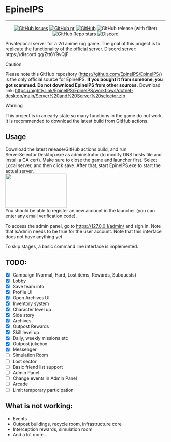 # EpinelPS

---

<div align="center">

[![GitHub issues](https://img.shields.io/github/issues/MishaProductions/nikke-server?style=flat-square)](https://github.com/MishaProductions/nikke-server/issues)
[![GitHub pr](https://img.shields.io/github/issues-pr/MishaProductions/nikke-server?style=flat-square)](https://github.com/MishaProductions/nikke-server/pulls)
[![GitHub](https://img.shields.io/github/license/MishaProductions/nikke-server?style=flat-square)](https://github.com/MishaProductions/nikke-server/blob/main/LICENSE)
![GitHub release (with filter)](https://img.shields.io/github/downloads-pre/MishaProductions/nikke-server/latest/total?style=flat-square)
![GitHub Repo stars](https://img.shields.io/github/stars/MishaProductions/nikke-server?style=flat-square)
[![Discord](https://img.shields.io/discord/1261717212448952450?style=flat-square)](https://discord.gg/Ztt6Y9vQjF)

</div>
Private/local server for a 2d anime rpg game. The goal of this project is to replicate the functionality of the official server. Discord server: https://discord.gg/Ztt6Y9vQjF

> [!CAUTION]
> Please note this GitHub repository (https://github.com/EpinelPS/EpinelPS/) is the only official source for EpinelPS. **If you bought it from someone, you got scammed. Do not download EpinelPS from other sources.** Download link: https://nightly.link/EpinelPS/EpinelPS/workflows/dotnet-desktop/main/Server%20and%20Server%20selector.zip

> [!WARNING]
> This project is in an early state so many functions in the game do not work. It is recommended to download the latest build from GitHub actions.

## Usage
Download the latest release/GitHub actions build, and run ServerSelector.Desktop.exe as administrator (to modify DNS hosts file and install a CA cert). Make sure to close the game and launcher first. Select Local server, and then click save. After that, start EpinelPS.exe to start the actual server.
<br>
<img src="https://github.com/MishaProductions/nikke-server/assets/106913236/b01194ef-aec5-4de9-b982-1253757655f8" width="192" height="108">
<br>
You should be able to register an new account in the launcher (you can enter any email verification code).

To access the admin panel, go to https://127.0.0.1/admin/ and sign in. Note that IsAdmin needs to be true for the user account. Note that this interface does not have anything yet.

To skip stages, a basic command line interface is implemented.


## TODO: 
 - [X] Campaign (Normal, Hard, Lost items, Rewards, Subquests)
 - [X] Lobby
 - [X] Save team info
 - [X] Profile UI
 - [X] Open Archives UI
 - [X] Inventory system
 - [X] Character level up
 - [X] Side story
 - [X] Archives
 - [X] Outpost Rewards
 - [X] Skill level up
 - [X] Daily, weekly missions etc
 - [X] Outpost jukebox
 - [X] Messenger
 - [ ] Simulation Room
 - [ ] Lost sector
 - [ ] Basic friend list support
 - [ ] Admin Panel
 - [ ] Change events in Admin Panel
 - [ ] Arcade
 - [ ] Limit temporary participation
 
## What is not working:
 - Events
 - Outpost buildings, recycle room, infrastructure core
 - Interception rewards, simulation room
 - And a lot more...
